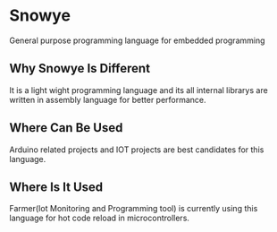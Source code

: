 # Snowye
General purpose programming language for embedded programming

## Why Snowye Is Different
It is a light wight programming language and its all internal librarys are written in assembly language for better performance.

## Where Can Be Used
Arduino related projects and IOT projects are best candidates for this language.

## Where Is It Used
Farmer(Iot Monitoring and Programming tool) is currently using this language for hot code reload in microcontrollers.
